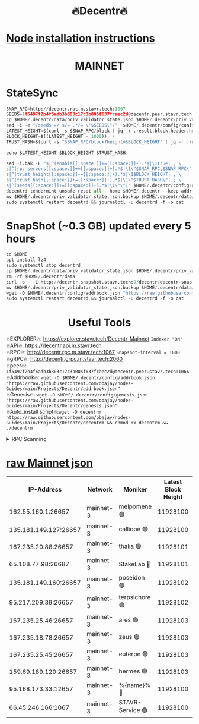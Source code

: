 <h1 align="center"> 🔥Decentr🔥</h1>

[Node installation instructions](https://github.com/obajay/nodes-Guides/tree/main/Projects/Decentr)
=
<h1 align="center"> MAINNET</h1>

# StateSync
```python
SNAP_RPC=http://decentr.rpc.m.stavr.tech:1067
SEEDS=1f5497f2b4f6adb3b803c17c3b005f637fcaec2d@decentr.peer.stavr.tech:1066
cp $HOME/.decentr/data/priv_validator_state.json $HOME/.decentr/priv_validator_state.json.backup
sed -i -e "/seeds =/ s/= .*/= \"$SEEDS\"/"  $HOME/.decentr/config/config.toml
LATEST_HEIGHT=$(curl -s $SNAP_RPC/block | jq -r .result.block.header.height); \
BLOCK_HEIGHT=$((LATEST_HEIGHT - 1000)); \
TRUST_HASH=$(curl -s "$SNAP_RPC/block?height=$BLOCK_HEIGHT" | jq -r .result.block_id.hash)

echo $LATEST_HEIGHT $BLOCK_HEIGHT $TRUST_HASH

sed -i.bak -E "s|^(enable[[:space:]]+=[[:space:]]+).*$|\1true| ; \
s|^(rpc_servers[[:space:]]+=[[:space:]]+).*$|\1\"$SNAP_RPC,$SNAP_RPC\"| ; \
s|^(trust_height[[:space:]]+=[[:space:]]+).*$|\1$BLOCK_HEIGHT| ; \
s|^(trust_hash[[:space:]]+=[[:space:]]+).*$|\1\"$TRUST_HASH\"| ; \
s|^(seeds[[:space:]]+=[[:space:]]+).*$|\1\"\"|" $HOME/.decentr/config/config.toml
decentrd tendermint unsafe-reset-all --home $HOME/.decentr --keep-addr-book
mv $HOME/.decentr/priv_validator_state.json.backup $HOME/.decentr/data/priv_validator_state.json
sudo systemctl restart decentrd && journalctl -u decentrd -f -o cat
```
# SnapShot (~0.3 GB) updated every 5 hours
```python
cd $HOME
apt install lz4
sudo systemctl stop decentrd
cp $HOME/.decentr/data/priv_validator_state.json $HOME/.decentr/priv_validator_state.json.backup
rm -rf $HOME/.decentr/data
curl -o - -L http://decentr.snapshot.stavr.tech:9/decentr/decentr-snap.tar.lz4 | lz4 -c -d - | tar -x -C $HOME/.decentr --strip-components 2
mv $HOME/.decentr/priv_validator_state.json.backup $HOME/.decentr/data/priv_validator_state.json
wget -O $HOME/.decentr/config/addrbook.json "https://raw.githubusercontent.com/obajay/nodes-Guides/main/Projects/Decentr/addrbook.json"
sudo systemctl restart decentrd && journalctl -u decentrd -f -o cat
```

 <h1 align="center"> Useful Tools</h1>

🔥EXPLORER🔥:     https://explorer.stavr.tech/Decentr-Mainnet        `Indexer "ON"` \
🔥API🔥:          https://decentr.api.m.stavr.tech \
🔥RPC🔥:          http://decentr.rpc.m.stavr.tech:1067              `Snapshot-interval = 1000` \
🔥gRPC🔥:         http://decentr.grpc.m.stavr.tech:2060 \
🔥peer🔥:         `1f5497f2b4f6adb3b803c17c3b005f637fcaec2d@decentr.peer.stavr.tech:1066` \
🔥Addrbook🔥:  `wget -O $HOME/.decentr/config/addrbook.json "https://raw.githubusercontent.com/obajay/nodes-Guides/main/Projects/Decentr/addrbook.json"` \
🔥Genesis🔥:  `wget -O $HOME/.decentr/config/genesis.json "https://raw.githubusercontent.com/obajay/nodes-Guides/main/Projects/Decentr/genesis.json"` \
🔥Auto_install script🔥:`wget -O decentrm https://raw.githubusercontent.com/obajay/nodes-Guides/main/Projects/Decentr/decentrm && chmod +x decentrm && ./decentrm`

<details>
<summary>RPC Scanning</summary>

<h2 align="center"> We scan nodes in real time every 4 hours. And we provide the final result of RPC endpoints.
We cannot influence the operation of these nodes in any way. </h2>


```python
If Voting Power is higher than 0 --> then the Node is a validator of the network and may be subject to attack and be a potential threat to the chain.
```
```python
We marked such validators with a red symbol
```

</details>

[raw Mainnet json](https://rpc-check.decentrm.stavr.tech/decentrm/rpc-decentrm-result.json)
=



<table><tr><th>IP-Address</th><th>Network</th><th>Moniker</th><th>Latest Block Height</th><th>Earliest Block Height</th><th>Catching Up</th><th>Tx Index</th><th>Voting Power</th><th>Scan Time</th></tr><tr><td>162.55.160.1:26657</td><td>mainnet-3</td><td>melpomene 🟢</td><td>11928100</td><td>1688950</td><td>False</td><td>on</td><td>0</td><td>2023-12-12T05:31:08.023782247UTC</td></tr><tr><td>135.181.149.127:26657</td><td>mainnet-3</td><td>calliope 🟢</td><td>11928100</td><td>1688950</td><td>False</td><td>on</td><td>0</td><td>2023-12-12T05:31:08.378116673UTC</td></tr><tr><td>167.235.20.88:26657</td><td>mainnet-3</td><td>thalia 🟢</td><td>11928101</td><td>1688950</td><td>False</td><td>on</td><td>0</td><td>2023-12-12T05:31:14.155836959UTC</td></tr><tr><td>65.108.77.98:26687</td><td>mainnet-3</td><td>StakeLab 🔴</td><td>11928101</td><td>1688950</td><td>False</td><td>on</td><td>5272468</td><td>2023-12-12T05:31:14.486204394UTC</td></tr><tr><td>135.181.149.160:26657</td><td>mainnet-3</td><td>poseidon 🟢</td><td>11928102</td><td>1688950</td><td>False</td><td>on</td><td>0</td><td>2023-12-12T05:31:17.080749985UTC</td></tr><tr><td>95.217.209.39:26657</td><td>mainnet-3</td><td>terpsichore 🟢</td><td>11928102</td><td>1688950</td><td>False</td><td>on</td><td>0</td><td>2023-12-12T05:31:21.590796670UTC</td></tr><tr><td>167.235.25.46:26657</td><td>mainnet-3</td><td>ares 🟢</td><td>11928103</td><td>1688950</td><td>False</td><td>on</td><td>0</td><td>2023-12-12T05:31:23.972259283UTC</td></tr><tr><td>167.235.18.78:26657</td><td>mainnet-3</td><td>zeus 🟢</td><td>11928103</td><td>1688950</td><td>False</td><td>on</td><td>0</td><td>2023-12-12T05:31:24.205552960UTC</td></tr><tr><td>167.235.25.45:26657</td><td>mainnet-3</td><td>euterpe 🟢</td><td>11928103</td><td>1688950</td><td>False</td><td>on</td><td>0</td><td>2023-12-12T05:31:26.550469362UTC</td></tr><tr><td>159.69.189.120:26657</td><td>mainnet-3</td><td>hermes 🟢</td><td>11928103</td><td>1688950</td><td>False</td><td>on</td><td>0</td><td>2023-12-12T05:31:26.864535147UTC</td></tr><tr><td>95.168.173.33:12657</td><td>mainnet-3</td><td>%{name}% 🔴</td><td>11928100</td><td>8964001</td><td>False</td><td>on</td><td>4161916</td><td>2023-12-12T05:31:09.563087949UTC</td></tr><tr><td>66.45.246.166:1067</td><td>mainnet-3</td><td>STAVR-Service 🟢</td><td>11928100</td><td>11925001</td><td>False</td><td>on</td><td>0</td><td>2023-12-12T05:31:08.989573888UTC</td></tr></table>